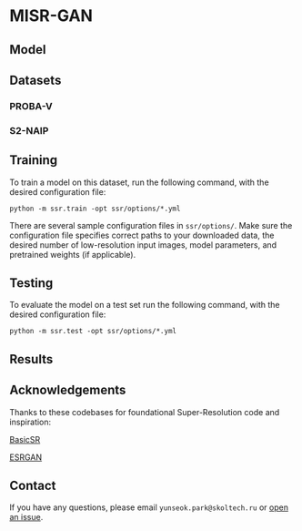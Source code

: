 # MISR-GAN

## Model

## Datasets

### PROBA-V

### S2-NAIP

## Training
To train a model on this dataset, run the following command, with the desired configuration file:

`python -m ssr.train -opt ssr/options/*.yml` 

There are several sample configuration files in `ssr/options/`. Make sure the configuration file specifies 
correct paths to your downloaded data, the desired number of low-resolution input images, model parameters, 
and pretrained weights (if applicable).

## Testing
To evaluate the model on a test set run the following command, with the desired configuration file:

`python -m ssr.test -opt ssr/options/*.yml`

## Results

## Acknowledgements
Thanks to these codebases for foundational Super-Resolution code and inspiration:

[BasicSR](https://github.com/XPixelGroup/BasicSR/tree/master})

[ESRGAN](https://github.com/xinntao/ESRGAN/tree/master)

## Contact
If you have any questions, please email `yunseok.park@skoltech.ru` or [open an issue](https://github.com/yunseok624/MISR-GAN/issues/new).
